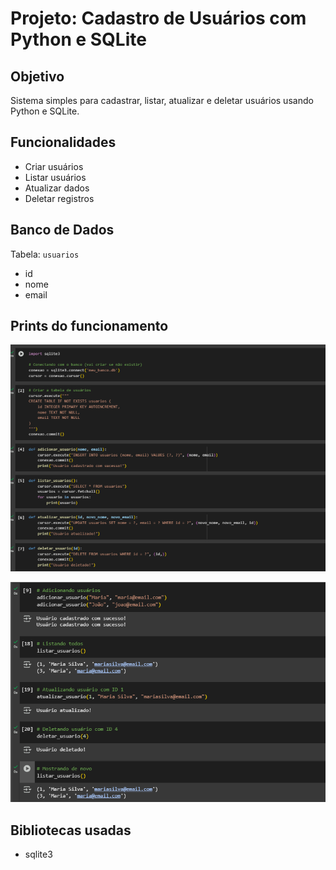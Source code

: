 # Projeto: Cadastro de Usuários com Python e SQLite

## Objetivo
Sistema simples para cadastrar, listar, atualizar e deletar usuários usando Python e SQLite.

## Funcionalidades
- Criar usuários
- Listar usuários
- Atualizar dados
- Deletar registros

## Banco de Dados
Tabela: `usuarios`
- id
- nome
- email

## Prints do funcionamento

![Print Códigos](https://github.com/MeuryK/README.md/blob/main/Print1%20(DRP).png?raw=true)

![Print Saída](https://github.com/MeuryK/README.md/blob/main/Print%202%20(DRP).png?raw=true)

## Bibliotecas usadas
- sqlite3
